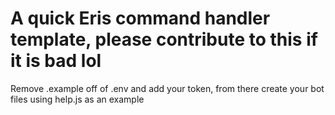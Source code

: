 # A quick Eris command handler template, please contribute to this if it is bad lol

Remove .example off of .env and add your token, from there create your bot files using help.js as an example
